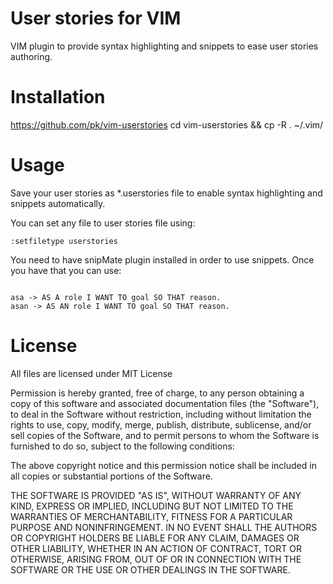 # User stories for VIM

VIM plugin to provide syntax highlighting and snippets to ease user stories
authoring.


# Installation

https://github.com/pk/vim-userstories
cd vim-userstories && cp -R . ~/.vim/


# Usage

Save your user stories as *.userstories file to enable syntax highlighting and
snippets automatically.

You can set any file to user stories file using:
<pre><code>:setfiletype userstories</code></pre>

You need to have snipMate plugin installed in order to use snippets. Once you
have that you can use:

<pre><code>
asa -> AS A role I WANT TO goal SO THAT reason.
asan -> AS AN role I WANT TO goal SO THAT reason.
</code></pre>


# License

All files are licensed under MIT License

Permission is hereby granted, free of charge, to any person obtaining a copy
of this software and associated documentation files (the "Software"), to deal
in the Software without restriction, including without limitation the rights
to use, copy, modify, merge, publish, distribute, sublicense, and/or sell
copies of the Software, and to permit persons to whom the Software is
furnished to do so, subject to the following conditions:

The above copyright notice and this permission notice shall be included in
all copies or substantial portions of the Software.

THE SOFTWARE IS PROVIDED "AS IS", WITHOUT WARRANTY OF ANY KIND, EXPRESS OR
IMPLIED, INCLUDING BUT NOT LIMITED TO THE WARRANTIES OF MERCHANTABILITY,
FITNESS FOR A PARTICULAR PURPOSE AND NONINFRINGEMENT. IN NO EVENT SHALL THE
AUTHORS OR COPYRIGHT HOLDERS BE LIABLE FOR ANY CLAIM, DAMAGES OR OTHER
LIABILITY, WHETHER IN AN ACTION OF CONTRACT, TORT OR OTHERWISE, ARISING FROM,
OUT OF OR IN CONNECTION WITH THE SOFTWARE OR THE USE OR OTHER DEALINGS IN
THE SOFTWARE.
